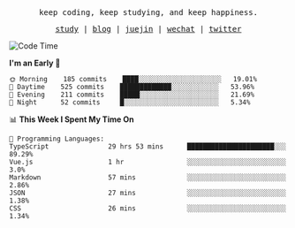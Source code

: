 <p align="center">
  <samp>
    <span>keep coding, keep studying, and keep happiness.</span>
  </samp>
</p>

<p align="center">
  <samp>
    <a href="https://github.com/ouduidui/fe-study">study</a> |
    <a href="https://deweyou.me">blog</a>  |
    <a href="https://juejin.cn/user/4309700183594366">juejin</a> |
    <a href="https://user-images.githubusercontent.com/54696834/165071004-6509e3f2-90c3-448c-9d92-3da42b0c2021.jpeg">wechat</a> |
    <a href="https://twitter.com/ouduidui">twitter</a>
  </samp>
</p>

<!--START_SECTION:waka-->
![Code Time](http://img.shields.io/badge/Code%20Time-0%20secs-blue)

**I'm an Early 🐤** 

```text
🌞 Morning    185 commits    ████░░░░░░░░░░░░░░░░░░░░░   19.01% 
🌆 Daytime    525 commits    █████████████░░░░░░░░░░░░   53.96% 
🌃 Evening    211 commits    █████░░░░░░░░░░░░░░░░░░░░   21.69% 
🌙 Night      52 commits     █░░░░░░░░░░░░░░░░░░░░░░░░   5.34%

```


📊 **This Week I Spent My Time On** 

```text
💬 Programming Languages: 
TypeScript               29 hrs 53 mins      ██████████████████████░░░   89.29% 
Vue.js                   1 hr                ░░░░░░░░░░░░░░░░░░░░░░░░░   3.0% 
Markdown                 57 mins             ░░░░░░░░░░░░░░░░░░░░░░░░░   2.86% 
JSON                     27 mins             ░░░░░░░░░░░░░░░░░░░░░░░░░   1.38% 
CSS                      26 mins             ░░░░░░░░░░░░░░░░░░░░░░░░░   1.34%

```


<!--END_SECTION:waka-->
